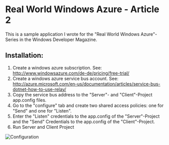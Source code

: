 Real World Windows Azure - Article 2
=============

This is a sample application I wrote for the "Real World Windows Azure"-Series in the Windows Developer Magazine.

Installation:
-------------
1. Create a windows azure subscription. See: http://www.windowsazure.com/de-de/pricing/free-trial/
2. Create a windows azure service bus account. See: http://azure.microsoft.com/en-us/documentation/articles/service-bus-dotnet-how-to-use-relay/
3. Copy the service bus address to the "Server"- and "Client"-Project app.config files.
4. Go to the "configure" tab and create two shared access policies: one for "Send" and one for "Listen".
5. Enter the "Listen" credentials to the app.config of the "Server"-Project and the "Send" Credentials to the app.config of the "Client"-Project.
6. Run Server and Client Project


![Configuration](rolandkru.github.com/rwwa-article2/configuration.png)
